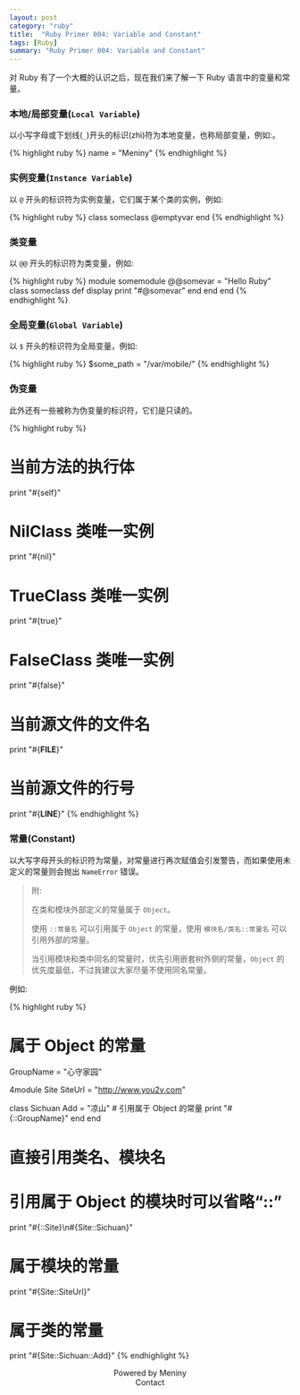 ```yaml
---
layout: post
category: "ruby"
title:  "Ruby Primer 004: Variable and Constant"
tags: [Ruby]
summary: "Ruby Primer 004: Variable and Constant"
---
```

对 Ruby 有了一个大概的认识之后，现在我们来了解一下 Ruby 语言中的变量和常量。

### 本地/局部变量(`Local Variable`)

以小写字母或下划线(`_`)开头的标识(zhì)符为本地变量，也称局部变量，例如:。

{% highlight ruby %}
name = "Meniny"
{% endhighlight %}
<br/>

### 实例变量(`Instance Variable`)

以 `@` 开头的标识符为实例变量，它们属于某个类的实例，例如:

{% highlight ruby %}
class someclass
  @emptyvar
end
{% endhighlight %}
<br/>

### 类变量

以 `@@` 开头的标识符为类变量，例如:

{% highlight ruby %}
module somemodule
	@@somevar = "Hello Ruby"
	class someclass
		def display
			print "#@somevar"
		end
	end
end
{% endhighlight %}
<br/>

### 全局变量(`Global Variable`)

以 `$` 开头的标识符为全局变量，例如:

{% highlight ruby %}
$some_path = "/var/mobile/"
{% endhighlight %}
<br/>

### 伪变量

此外还有一些被称为伪变量的标识符，它们是只读的。

{% highlight ruby %}
# 当前方法的执行体
print "#{self}"

# NilClass 类唯一实例
print "#{nil}"

# TrueClass 类唯一实例
print "#{true}"

# FalseClass 类唯一实例
print "#{false}"

# 当前源文件的文件名
print "#{__FILE__}"

# 当前源文件的行号
print "#{__LINE__}"
{% endhighlight %}

### 常量(Constant)

以大写字母开头的标识符为常量，对常量进行再次赋值会引发警告，而如果使用未定义的常量则会抛出 `NameError` 错误。

> 附:
> 
> 在类和模块外部定义的常量属于 `Object`。
> 
> 使用 `::常量名` 可以引用属于 `Object` 的常量，使用 `模块名/类名::常量名` 可以引用外部的常量。
>  
> 当引用模块和类中同名的常量时，优先引用嵌套树外侧的常量，`Object` 的优先度最低，不过我建议大家尽量不使用同名常量。

例如:

{% highlight ruby %}
# 属于 Object 的常量
GroupName = "心守家园"

 4module Site
  SiteUrl = "http://www.you2v.com"

  class Sichuan
    Add = "凉山"
    # 引用属于 Object 的常量
    print "#{::GroupName}"
  end
end

# 直接引用类名、模块名
# 引用属于 Object 的模块时可以省略“::”
print "#{::Site}\n#{Site::Sichuan}"
# 属于模块的常量
print "#{Site::SiteUrl}"
# 属于类的常量
print "#{Site::Sichuan::Add}"
{% endhighlight %}
<br/>

<center>Powered by Meniny</center>
<center>Contact <Meniny@qq.com></center>


